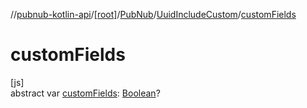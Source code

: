 //[pubnub-kotlin-api](../../../../index.md)/[[root]](../../index.md)/[PubNub](../index.md)/[UuidIncludeCustom](index.md)/[customFields](custom-fields.md)

# customFields

[js]\
abstract var [customFields](custom-fields.md): [Boolean](https://kotlinlang.org/api/latest/jvm/stdlib/kotlin-stdlib/kotlin/-boolean/index.html)?
